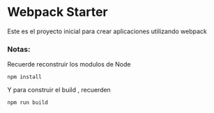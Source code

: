 # Webpack Starter
Este es el proyecto inicial para crear aplicaciones utilizando webpack

### Notas:
Recuerde reconstruir los modulos de Node
````
npm install

````
Y para construir el build , recuerden 
````
npm run build

````